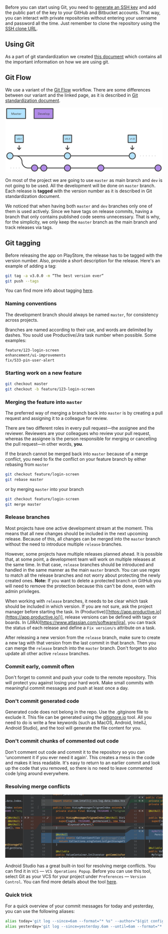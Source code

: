 Before you can start using Git, you need to [generate an SSH key](https://help.github.com/articles/generating-ssh-keys/) and add the public part of the key to your GitHub and Bitbucket accounts.
That way, you can interact with private repositories without entering your username and password all the time.
Just remember to clone the repository using the [SSH clone URL](https://help.github.com/articles/which-remote-url-should-i-use/#cloning-with-ssh).

## Using Git

As a part of git standardization we created [this document](https://docs.google.com/document/d/1jhvA8XvLYGbmrfU0JeY8R0RgqATQ1rmM4zFphQ0xeyw/edit?usp=sharing) which contains all the important information on how we are using git. 

## Git Flow

We use a variant of the [Git Flow](https://www.atlassian.com/git/tutorials/comparing-workflows/gitflow-workflow) workflow. There are some differences between our variant and the linked page, as it is described in [Git standardization document](https://docs.google.com/document/d/1jhvA8XvLYGbmrfU0JeY8R0RgqATQ1rmM4zFphQ0xeyw/edit?usp=sharing). 

![Git Flow](/img/git-flow.svg)

On most of the project we are going to use `master` as main branch and `dev` is not going to be used. All the development will be done on `master` branch. Each release is **tagged** with the version number as it is described in Git standardization document.

We noticed that when having both `master` and `dev` branches only one of them is used actively. Since we have tags on release commits, having a branch that only contains published code seems unnecessary. That is why, for the simplicity, we only keep the `master` branch as the main branch and track releases via tags.

## Git tagging

Before releasing the app on PlayStore, the release has to be tagged with the version number. Also, provide a short description for the release. Here's an example of adding a tag:

```bash
git tag -a v3.0.0 -m “The best version ever“
git push --tags
```
You can find more info about tagging [here](https://git-scm.com/book/en/v2/Git-Basics-Tagging).

### Naming conventions

The development branch should always be named `master`, for consistency across projects.  

Branches are named according to their use, and words are delimited by dashes. You sould use Productive/Jira task number when possible. Some examples:

    feature/123-login-screen
    enhancement/ui-improvements
    fix/533-pin-user-alert

### Starting work on a new feature

```bash
git checkout master
git checkout -b feature/123-login-screen
```

### Merging the feature into `master`

The preferred way of merging a branch back into `master` is by creating a pull request and assigning it to a colleague for review.

There are two different roles in every pull request—the assignee and the reviewer. Reviewers are your colleagues who review your pull request, whereas the assignee is the person responsible for merging or cancelling the pull request—in other words, **you**.

If the branch cannot be merged back into `master` because of a merge conflict, you need to fix the conflict on your feature branch by either rebasing from `master`

```bash
git checkout feature/login-screen
git rebase master
```

or by merging `master` into your branch

```bash
git checkout feature/login-screen
git merge master
```

### Release branches

Most projects have one active development stream at the moment. This means that all new changes should be included in the next upcoming release. Because of this, all changes can be merged into the `master` branch without the need to introduce multiple `release` branches.

However, some projects have multiple releases planned ahead. It is possible that, at some point, a development team will work on multiple releases at the same time. In that case, `release` branches should be introduced and handled in the same manner as the main `master` branch. You can use regex to match all the release branches and not worry about protecting the newly created ones. **Note:** If you want to delete a protected branch on GitHub you will need to remove the protection because this can't be done, even with admin privileges. 

When working with `release` branches, it needs to be clear which task should be included in which version. If you are not sure, ask the project manager before starting the task. In (Productive)[[https://app.productive.io](https://app.productive.io/)], release versions can be defined with tags or boards. In (JIRA)[<https://www.atlassian.com/software/jira>], you can track the status of each release and define a `Fix version/s` attribute on a task.

After releasing a new version from the `release` branch, make sure to create a new tag with that version from the last commit in that branch. Then you can merge the `release` branch into the `master` branch. Don't forget to also update all other active `release` branches.

### Commit early, commit often

Don't forget to commit and push your code to the remote repository. This will protect you against losing your hard work.
Make small commits with meaningful commit messages and push at least once a day.

### Don't commit generated code

Generated code does not belong in the repo. Use the .gitginore file to exclude it. This file can be generated using the [gitignore.io](https://www.gitignore.io/) tool. All you need to do is write a few keywords (such as MacOS, Android, IntellJ, Android Studio), and the tool will generate the file content for you.

### Don't commit chunks of commented out code

Don't comment out code and commit it to the repository so you can 'uncomment it if you ever need it again'. This creates a mess in the code and makes it less readable. It's easy to return to an earlier commit and look up the code that you removed, so there is no need to leave commented code lying around everywhere.

### Resolving merge conflicts

![Resolving conflicts in Android Studio](/img/idea_vcs_magic_resolve.png)

Android Studio has a great built-in tool for resolving merge conflicts.
You can find it in `VCS` — `VCS Operations Popup`.
Before you can use this tool, select Git as your VCS for your project under `Preferences` — `Version Control`.
You can find more details about the tool [here](https://www.jetbrains.com/idea/help/resolving-conflicts.html).

### Quick trick

For a quick overview of your commit messages for today and yesterday, you can use the following aliases:

```bash
alias today='git log --since=6am --format="* %s" --author="$(git config user.email)" --reverse -- | pbcopy'
alias yesterday='git log --since=yesterday.6am --until=6am --format="* %s" --author="$(git config user.email)" --reverse -- | pbcopy'
```
